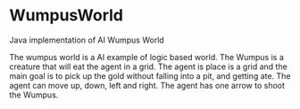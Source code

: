 # WumpusWorld
Java implementation of AI Wumpus World 

The wumpus world is a AI example of logic based world. The Wumpus is a creature that will eat the agent in a grid. The agent is place is a grid and the main goal is to pick up the gold without falling into a pit, and getting ate. The agent can move up, down, left and right. The agent has one arrow to shoot the Wumpus. 
